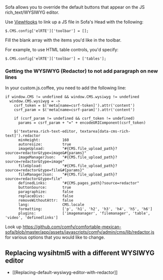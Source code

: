 Sofa allows you to override the default buttons that appear on the JS rich_text/WYSIWYG editor.

Use [ViewHooks](../../comfortable-mexican-sofa/wiki/Reusing-sofa%27s-admin-area) to link up a JS file in Sofa's Head with the following:

`$.CMS.config['elRTE']['toolbar'] = [];` 

Fill the blank array with the items you'd like in the toolbar. 

For example, to use HTML table controls, you'd specify:

`$.CMS.config['elRTE']['toolbar'] = ['tables'];`

### Getting the WYSIWYG (Redactor) to not add paragraph on new lines
In your custom.js.coffee, you need to add the following line: 

```
if window.CMS != undefined && window.CMS.wysiwyg != undefined
  window.CMS.wysiwyg = ->
    csrf_token = $('meta[name=csrf-token]').attr('content')
    csrf_param = $('meta[name=csrf-param]').attr('content')

    if (csrf_param != undefined && csrf_token != undefined)
      params = csrf_param + "=" + encodeURIComponent(csrf_token)

    $('textarea.rich-text-editor, textarea[data-cms-rich-text]').redactor
      minHeight:          160
      autoresize:         true
      imageUpload:        "#{CMS.file_upload_path}?source=redactor&type=image&#{params}"
      imageManagerJson:   "#{CMS.file_upload_path}?source=redactor&type=image"
      fileUpload:         "#{CMS.file_upload_path}?source=redactor&type=file&#{params}"
      fileManagerJson:    "#{CMS.file_upload_path}?source=redactor&type=file"
      definedLinks:       "#{CMS.pages_path}?source=redactor"
      buttonSource:       true
      paragraphize:       false
      replaceDivs:        false
      removeWithoutAttr:  false
      lang:               CMS.locale
      formatting:         ['p', 'h1', 'h2', 'h3', 'h4', 'h5', 'h6']
      plugins:            ['imagemanager', 'filemanager', 'table', 'video', 'definedlinks']
```

Look up https://github.com/comfy/comfortable-mexican-sofa/blob/master/app/assets/javascripts/comfy/admin/cms/lib/redactor.js for various options that you would like to change. 

## Replacing wysihtml5 with a different WYSIWYG editor
* [[Replacing-default-wysiwyg-editor-with-redactor]]
